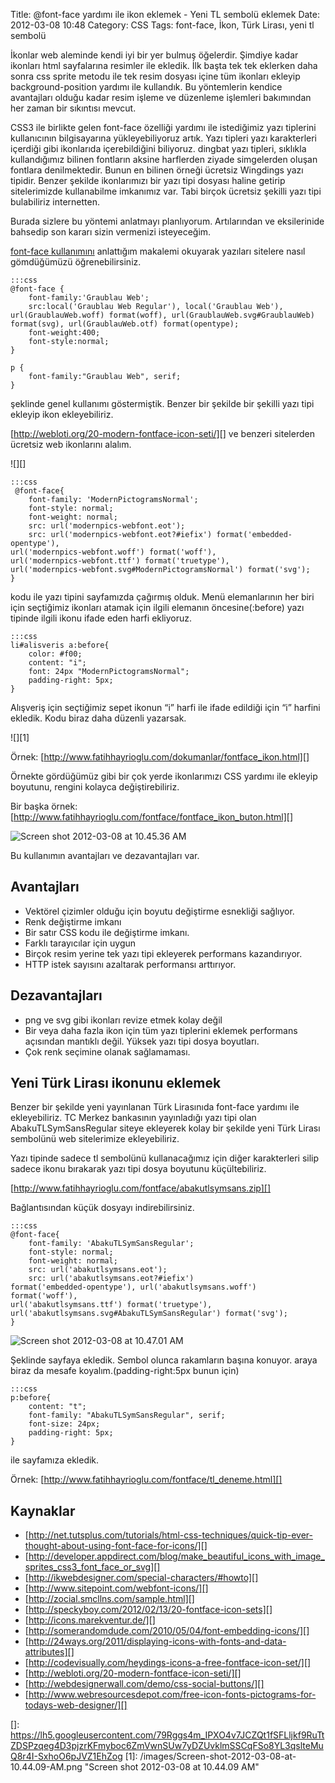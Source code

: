 Title: @font-face yardımı ile ikon eklemek - Yeni TL sembolü eklemek
Date: 2012-03-08 10:48
Category: CSS
Tags: font-face, İkon, Türk Lirası, yeni tl sembolü

İkonlar web aleminde kendi iyi bir yer bulmuş öğelerdir. Şimdiye kadar
ikonları html sayfalarına resimler ile ekledik. İlk başta tek tek
eklerken daha sonra css sprite metodu ile tek resim dosyası içine tüm
ikonları ekleyip background-position yardımı ile kullandık. Bu
yöntemlerin kendice avantajları olduğu kadar resim işleme ve düzenleme
işlemleri bakımından her zaman bir sıkıntısı mevcut.

CSS3 ile birlikte gelen font-face özelliği yardımı ile istediğimiz yazı
tiplerini kullanıcının bilgisayarına yükleyebiliyoruz artık. Yazı
tipleri yazı karakterleri içerdiği gibi ikonlarıda içerebildiğini
biliyoruz. dingbat yazı tipleri, sıklıkla kullandığımız bilinen
fontların aksine harflerden ziyade simgelerden oluşan fontlara
denilmektedir. Bunun en bilinen örneği ücretsiz Wingdings yazı tipidir.
Benzer şekilde ikonlarımızı bir yazı tipi dosyası haline getirip
sitelerimizde kullanabilme imkanımız var. Tabi birçok ücretsiz şekilli
yazı tipi bulabiliriz internetten.

Burada sizlere bu yöntemi anlatmayı planlıyorum. Artılarından ve
eksilerinide bahsedip son kararı sizin vermenizi isteyeceğim.

[font-face kullanımını][] anlattığım makalemi okuyarak yazıları sitelere
nasıl gömdüğümüzü öğrenebilirsiniz.

	:::css
	@font-face {
		font-family:'Graublau Web';
		src:local('Graublau Web Regular'), local('Graublau Web'), url(GraublauWeb.woff) format(woff), url(GraublauWeb.svg#GraublauWeb) format(svg), url(GraublauWeb.otf) format(opentype);
		font-weight:400;
		font-style:normal;
	}

	p {
		font-family:"Graublau Web", serif;
	}

şeklinde genel kullanımı göstermiştik. Benzer bir şekilde bir şekilli
yazı tipi ekleyip ikon ekleyebiliriz.

[http://webloti.org/20-modern-fontface-icon-seti/][] ve benzeri sitelerden ücretsiz web ikonlarını alalım.

![][]

	:::css
	 @font-face{
		font-family: 'ModernPictogramsNormal';
		font-style: normal;
		font-weight: normal;
		src: url('modernpics-webfont.eot');
		src: url('modernpics-webfont.eot?#iefix') format('embedded-opentype'),
	url('modernpics-webfont.woff') format('woff'),
	url('modernpics-webfont.ttf') format('truetype'),
	url('modernpics-webfont.svg#ModernPictogramsNormal') format('svg');
	}

kodu ile yazı tipini sayfamızda çağırmış olduk. Menü elemanlarının her
biri için seçtiğimiz ikonları atamak için ilgili elemanın
öncesine(:before) yazı tipinde ilgili ikonu ifade eden harfi ekliyoruz.

	:::css
	li#alisveris a:before{
		color: #f00;
		content: "i";
		font: 24px "ModernPictogramsNormal";
		padding-right: 5px;
	}
	
Alışveriş için seçtiğimiz sepet ikonun “i” harfi ile ifade edildiği için “i” harfini ekledik. Kodu biraz daha düzenli yazarsak.

![][1]

Örnek: [http://www.fatihhayrioglu.com/dokumanlar/fontface_ikon.html][]

Örnekte gördüğümüz gibi bir çok yerde ikonlarımızı CSS yardımı ile
ekleyip boyutunu, rengini kolayca değiştirebiliriz.

Bir başka örnek:
[http://www.fatihhayrioglu.com/fontface/fontface_ikon_buton.html][]

![][2]

Bu kullanımın avantajları ve dezavantajları var.

## Avantajları

-   Vektörel çizimler olduğu için boyutu değiştirme esnekliği sağlıyor.
-   Renk değiştirme imkanı
-   Bir satır CSS kodu ile değiştirme imkanı.
-   Farklı tarayıcılar için uygun
-   Birçok resim yerine tek yazı tipi ekleyerek performans kazandırıyor.
-   HTTP istek sayısını azaltarak performansı arttırıyor.

## Dezavantajları

-   png ve svg gibi ikonları revize etmek kolay değil
-   Bir veya daha fazla ikon için tüm yazı tiplerini eklemek performans
    açısından mantıklı değil. Yüksek yazı tipi dosya boyutları.
-   Çok renk seçimine olanak sağlamaması.

## Yeni Türk Lirası ikonunu eklemek

Benzer bir şekilde yeni yayınlanan Türk Lirasınıda font-face yardımı ile
ekleyebiliriz. TC Merkez bankasının yayınladığı yazı tipi olan
AbakuTLSymSansRegular siteye ekleyerek kolay bir şekilde yeni Türk
Lirası sembolünü web sitelerimize ekleyebiliriz.

Yazı tipinde sadece tl sembolünü kullanacağımız için diğer karakterleri
silip sadece ikonu bırakarak yazı tipi dosya boyutunu küçültebiliriz.

[http://www.fatihhayrioglu.com/fontface/abakutlsymsans.zip][]

Bağlantısından küçük dosyayı indirebilirsiniz.

	:::css
	@font-face{
		font-family: 'AbakuTLSymSansRegular';
		font-style: normal;
		font-weight: normal;
		src: url('abakutlsymsans.eot');
		src: url('abakutlsymsans.eot?#iefix')
	format('embedded-opentype'), url('abakutlsymsans.woff') format('woff'),
	url('abakutlsymsans.ttf') format('truetype'),
	url('abakutlsymsans.svg#AbakuTLSymSansRegular') format('svg');
	}

![][3]

Şeklinde sayfaya ekledik. Sembol olunca rakamların başına konuyor. araya
biraz da mesafe koyalım.(padding-right:5px bunun için)

	:::css
	p:before{
		content: "t";
		font-family: "AbakuTLSymSansRegular", serif;
		font-size: 24px;
		padding-right: 5px;
	}

ile sayfamıza ekledik.

Örnek: [http://www.fatihhayrioglu.com/fontface/tl_deneme.html][]

## Kaynaklar

-   [http://net.tutsplus.com/tutorials/html-css-techniques/quick-tip-ever-thought-about-using-font-face-for-icons/][]
-   [http://developer.appdirect.com/blog/make_beautiful_icons_with_image_sprites_css3_font_face_or_svg][]
-   [http://ikwebdesigner.com/special-characters/#howto][]
-   [http://www.sitepoint.com/webfont-icons/][]
-   [http://zocial.smcllns.com/sample.html][]
-   [http://speckyboy.com/2012/02/13/20-fontface-icon-sets][]
-   [http://icons.marekventur.de/][]
-   [http://somerandomdude.com/2010/05/04/font-embedding-icons/][]
-   [http://24ways.org/2011/displaying-icons-with-fonts-and-data-attributes][]
-   [http://codevisually.com/heydings-icons-a-free-fontface-icon-set/][]
-   [http://webloti.org/20-modern-fontface-icon-seti/][]
-   [http://webdesignerwall.com/demo/css-social-buttons/][]
-   [http://www.webresourcesdepot.com/free-icon-fonts-pictograms-for-todays-web-designer/][]

  [font-face kullanımını]: http://www.fatihhayrioglu.com/font-face-kullanimi/
  [http://webloti.org/20-modern-fontface-icon-seti/]: http://webloti.org/20-modern-fontface-icon-seti/
  []: https://lh5.googleusercontent.com/79Rggs4m_IPXO4v7JCZQt1fSFLljkf9RuTtZDSPzqeg4D3pjzrKFmyboc6ZmVwnSUw7yDZUvklmSSCqFSo8YL3qslteMuQ8r4I-SxhoO6pJVZ1EhZog
  [1]: /images/Screen-shot-2012-03-08-at-10.44.09-AM.png "Screen shot 2012-03-08 at 10.44.09 AM"
  
  [http://www.fatihhayrioglu.com/dokumanlar/fontface_ikon.html]: http://www.fatihhayrioglu.com/dokumanlar/fontface_ikon.html
  [http://www.fatihhayrioglu.com/fontface/fontface_ikon_buton.html]: http://www.fatihhayrioglu.com/fontface/fontface_ikon_buton.html
  [2]: /images/Screen-shot-2012-03-08-at-10.45.36-AM.png "Screen shot 2012-03-08 at 10.45.36 AM"
  
  [http://www.fatihhayrioglu.com/fontface/abakutlsymsans.zip]: http://www.fatihhayrioglu.com/fontface/abakutlsymsans.zip
  [3]: /images/Screen-shot-2012-03-08-at-10.47.01-AM.png "Screen shot 2012-03-08 at 10.47.01 AM"
  
  [http://www.fatihhayrioglu.com/fontface/tl_deneme.html]: http://www.fatihhayrioglu.com/fontface/tl_deneme.html
  [http://net.tutsplus.com/tutorials/html-css-techniques/quick-tip-ever-thought-about-using-font-face-for-icons/]: http://net.tutsplus.com/tutorials/html-css-techniques/quick-tip-ever-thought-about-using-font-face-for-icons/
  [http://developer.appdirect.com/blog/make_beautiful_icons_with_image_sprites_css3_font_face_or_svg]: http://developer.appdirect.com/blog/make_beautiful_icons_with_image_sprites_css3_font_face_or_svg
  [http://ikwebdesigner.com/special-characters/#howto]: http://ikwebdesigner.com/special-characters/#howto
  [http://www.sitepoint.com/webfont-icons/]: http://www.sitepoint.com/webfont-icons/
  [http://zocial.smcllns.com/sample.html]: http://zocial.smcllns.com/sample.html
  [http://speckyboy.com/2012/02/13/20-fontface-icon-sets]: http://speckyboy.com/2012/02/13/20-fontface-icon-sets
  [http://icons.marekventur.de/]: http://icons.marekventur.de/
  [http://somerandomdude.com/2010/05/04/font-embedding-icons/]: http://somerandomdude.com/2010/05/04/font-embedding-icons/
  [http://24ways.org/2011/displaying-icons-with-fonts-and-data-attributes]: http://24ways.org/2011/displaying-icons-with-fonts-and-data-attributes
  [http://codevisually.com/heydings-icons-a-free-fontface-icon-set/]: http://codevisually.com/heydings-icons-a-free-fontface-icon-set/
  [http://webdesignerwall.com/demo/css-social-buttons/]: http://webdesignerwall.com/demo/css-social-buttons/
  [http://www.webresourcesdepot.com/free-icon-fonts-pictograms-for-todays-web-designer/]: http://www.webresourcesdepot.com/free-icon-fonts-pictograms-for-todays-web-designer/
